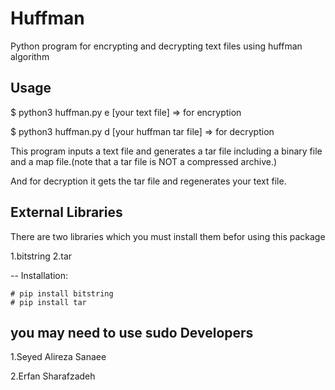 Huffman
=======

Python program for encrypting and decrypting text files using huffman algorithm

Usage
-----

$ python3 huffman.py e [your text file]             => for encryption

$ python3 huffman.py d [your huffman tar file]      => for decryption


This program inputs a text file and generates a tar file including a binary file and a map file.(note that a tar file is
NOT a compressed archive.)

And for decryption it gets the tar file and regenerates your text file.


External Libraries
------------------
There are two libraries which you must install them befor using this package 

1.bitstring
2.tar


-- Installation:

    # pip install bitstring
    # pip install tar
 you may need to use **sudo**
Developers
----------

1.Seyed Alireza Sanaee

2.Erfan Sharafzadeh
